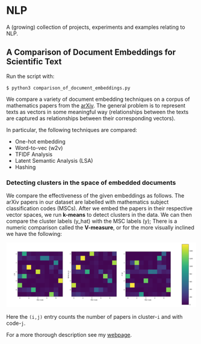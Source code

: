 # NLP
A (growing) collection of projects, experiments and examples relating to NLP.

## A Comparison of Document Embeddings for Scientific Text

Run the script with:

~~~~
$ python3 comparison_of_document_embeddings.py
~~~~

We compare a variety of document embedding techniques on a corpus of mathematics papers from the [arXiv](https://arxiv.org/archive/math). The general problem is to represent texts as vectors in some meaningful way (relationships between the texts are captured as relationships between their corresponding vectors).

In particular, the following techniques are compared:

- One-hot embedding
- Word-to-vec (w2v)
- TFIDF Analysis
- Latent Semantic Analysis (LSA)
- Hashing

### Detecting clusters in the space of embedded documents

We compare the effectiveness of the given embeddings as follows. The arXiv papers in our dataset are labelled with mathematics subject classification codes (MSCs). After we embed the papers in their respective vector spaces, we run **k-means** to detect clusters in the data. We can then compare the cluster labels (y_hat) with the MSC labels (y); There is a numeric comparison called the **V-measure**, or for the more visually inclined we have the following:

<img src="comparison_of_document_embeddings_for_scientific_text/images/lsa_w2v_tfidf_.png" alt="Drawing" style="width: 1000px;"/>

Here the `(i,j)` entry counts the number of papers in cluster-`i` and with code-`j`.

For a more thorough description see my [webpage](https://aminsaied.github.io/attachments/comparison_of_doc_embeddings/comparison_of_document_level_embeddings.slides.html).
